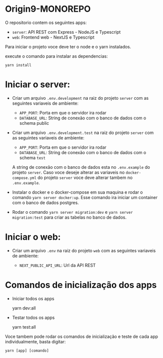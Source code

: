 # Origin9-MONOREPO

O repositorio contem os seguintes apps:

- `server`: API REST com Express - NodeJS e Typescript
- `web`: Frontend web - NextJS e Typescript

Para iniciar o projeto voce deve ter o node e o yarn instalados.

execute o comando para instalar as dependencias:

    yarn install

# Iniciar o server:

- Criar um arquivo `.env.development` na raiz do projeto `server` com as seguintes variaveis de ambiente:

  - `APP_PORT`: Porta em que o servidor ira rodar
  - `DATABASE_URL`: String de conexão com o banco de dados com o schema public

- Criar um arquivo `.env.development.test` na raiz do projeto `server` com as seguintes variaveis de ambiente:

  - `APP_PORT`: Porta em que o servidor ira rodar
  - `DATABASE_URL`: String de conexão com o banco de dados com o schema `test`

  A string de conexão com o banco de dados esta no `.env.example` do projeto `server`. Caso voce deseje alterar as variaveis no `docker-compose.yml` do projeto `server` voce deve alterar tambem no `.env.example`.

- Instalar o docker e o docker-compose em sua maquina e rodar o comando `yarn server docker:up`. Esse comando ira iniciar um container com o banco de dados postgres.

- Rodar o comando `yarn server migration:dev` e `yarn server migration:test` para criar as tabelas no banco de dados.

# Iniciar o web:

- Criar um arquivo `.env` na raiz do projeto `web` com as seguintes variaveis de ambiente:

  - `NEXT_PUBLIC_API_URL`: Url da API REST

# Comandos de inicialização dos apps

- Iniciar todos os apps

  yarn dev:all

- Testar todos os apps

  yarn test:all

Voce tambem pode rodar os comandos de inicialização e teste de cada app individualmente, basta digitar:

    yarn [app] [comando]

